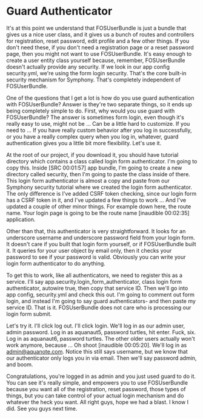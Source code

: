 # Guard Authenticator

It's at this point we understand that FOSUserBundle is just a bundle that gives
us a nice user class, and it gives us a bunch of routes and controllers for
registration, reset password, edit profile and a few other things. If you don't
need these, if you don't need a registration page or a reset password page,
then you might not want to use FOSUserBundle. It's easy enough to create a user
entity class yourself because, remember, FOSUserBundle doesn't actually provide
any security. If we look in our app config security.yml, we're using the form
login security. That's the core built-in security mechanism for Symphony.
That's completely independent of FOSUserBundle.

One of the questions that I get a lot is how do you use guard authentication
with FOSUserBundle? Answer is they're two separate things, so it ends up being
completely simple to do. First, why would you use guard with FOSUserBundle? The
answer is sometimes form login, even though it's really easy to use, might not
be ... Can be a little hard to customize. If you need to ... If you have really
custom behavior after you log in successfully, or you have a really complex
query when you log in, whatever, guard authentication gives you a little bit
more flexibility. Let's use it.

At the root of our project, if you download it, you should have tutorial
directory which contains a class called login form authenticator. I'm going to
copy this. Inside [SRC 00:01:57] app bundle, I'm going to create a new
directory called security, then I'm going to paste the class inside of there.
This login form authenticator is almost a copy and paste from our Symphony
security tutorial where we created the login form authenticator. The only
difference is I've added CSRF token checking, since our login form has a CSRF
token in it, and I've updated a few things to work ... And I've updated a
couple of other minor things. For example down here, the route name. Your login
page is going to be the route name [inaudible 00:02:35] application.

Other than that, this authenticator is very straightforward. It looks for an
underscore username and underscore password field from your login form. It
doesn't care if you built that login form yourself, or if FOSUserBundle built
it. It queries for your user object by email only, then it checks your password
to see if your password is valid. Obviously you can write your login form
authenticator to do anything.

To get this to work, like all authenticators, we need to register this as a
service. I'll say app.security.login_form_authenticator, class login form
authenticator, autowire true, then copy that service ID. Then we'll go into app
config, security.yml and check this out. I'm going to comment out form login,
and instead I'm going to say guard authenticators- and then paste my service
ID. That is it. FOSUserBundle does not care who is processing our login form
submit.

Let's try it. I'll click log out. I'll click login. We'll log in as our admin
user, admin password. Log in as aquanaut5, password turtles, hit enter. Fuck,
six. Log in as aquanaut6, password turtles. The other older users actually
won't work anymore, because ... Oh shoot [inaudible 00:05:20]. We'll log in as
admin@aquanote.com. Notice this still says username, but we know that our
authenticator only logs you in via email. Then we'll say password admin, and
boom.

Congratulations, you're logged in as admin and you just used guard to do it.
You can see it's really simple, and empowers you to use FOSUserBundle because
you want all of the registration, reset password, those types of things, but
you can take control of your actual login mechanism and do whatever the heck
you want. All right guys, hope we had a blast. I know I did. See you guys next
time.
